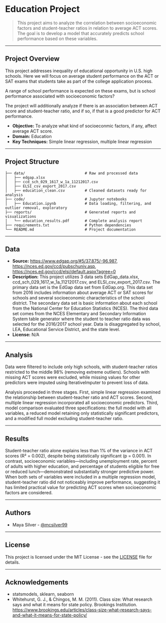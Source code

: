 # Education Project 

> This project aims to analyze the correlation between socioeconomic factors and student-teacher ratios in relation to average ACT scores. The goal is to develop a model that accurately predicts school performance based on these variables.

---

## Project Overview

This project addresses inequality of educational opportunity in U.S. high schools. Here we will focus on average student performance on the ACT or SAT exams that students take as part of the college application process.

A range of school performance is expected on these exams, but is school performance associated with socioeconomic factors?

The project will additionally analyze if there is an association between ACT score and student-teacher ratio, and if so, if that is a good predictor for ACT performance. 

- **Objective:** To analyze what kind of socioeconmic factors, if any, affect average ACT score. 
- **Domain:** Education
- **Key Techniques:** Simple linear regression, multiple linear regression

---

## Project Structure

```
├── data/                           # Raw and processed data
│   ├── edgap.xlsx                        
│   ├── ccd_sch_029_1617_w_1a_11212017.csv 
│   ├── ELSI_csv_export_2017.csv
│   ├── education_clean.csv         # Cleaned datasets ready for analysis                
├── code/                           # Jupyter notebooks
│   ├── Education.ipynb             # Data loading, filtering, and outlier removal, exploratory
├── reports/                        # Generated reports and visualizations
│   └── education_results.pdf       # Complete analysis report
├── requirements.txt                # Python dependencies
└── README.md                       # Project documentation
```

---

## Data

- **Source:** https://www.edgap.org/#5/37.875/-96.987, https://nces.ed.gov/ccd/pubschuniv.asp, https://nces.ed.gov/ccd/elsi/default.aspx?agree=0
- **Description:** This project utilizes 3 data sets EdGap_data.xlsx, ccd_sch_029_1617_w_1a_11212017.csv, and ELSI_csv_export_2017.csv. The primary data set is the EdGap data set from EdGap.org. This data set from 2016 includes information about average ACT or SAT scores for schools and several socioeconomic characteristics of the school district. The secondary data set is basic information about each school from the National Center for Education Statistics (NCES). The third data set comes from the NCES Elementary and Secondary Information System table generator where the student to teacher ratio data was selected for the 2016/2017 school year. Data is disaggregated by school, LEA, Educational Service District, and the state level. 
- **License:** N/A

---

## Analysis

Data were filtered to include only high schools, with student-teacher ratios restricted to the middle 98% (removing extreme outliers). Schools with missing ACT scores were excluded, while missing values for other predictors were imputed using IterativeImputer to prevent loss of data.

Analysis proceeded in three stages. First, simple linear regression examined the relationship between student-teacher ratio and ACT scores. Second, multiple linear regression incorporated all socioeconomic predictors. Third, model comparison evaluated three specifications: the full model with all variables, a reduced model retaining only statistically significant predictors, and a modified full model excluding student-teacher ratio.

---

## Results

Student-teacher ratio alone explains less than 1% of the variance in ACT scores (R² = 0.002), despite being statistically significant (p = 0.001). In contrast, socioeconomic variables—including unemployment rate, percent of adults with higher education, and percentage of students eligible for free or reduced lunch—demonstrated substantially stronger predictive power. When both sets of variables were included in a multiple regression model, student-teacher ratio did not noticeably improve performance, suggesting it has limited practical value for predicting ACT scores when socioeconomic factors are considered.

---

## Authors

- Maya Silver - [@mcsilver99](https://github.com/mcsilver99)

---

## License

This project is licensed under the MIT License - see the [LICENSE](LICENSE) file for details.

---

## Acknowledgements

- statsmodels, sklearn, seaborn
- Whitehurst, G. J., & Chingos, M. M. (2011). Class size: What research says and what it means for state policy. Brookings Institution. https://www.brookings.edu/articles/class-size-what-research-says-and-what-it-means-for-state-policy/
